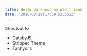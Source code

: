 ```yaml
---
title: Hello darkness my old friend
date: "2018-03-29T17:59:52.551Z"
---
```


Shoutout to:

* GatsbyJS
* Stripped Theme
* Tachyons
